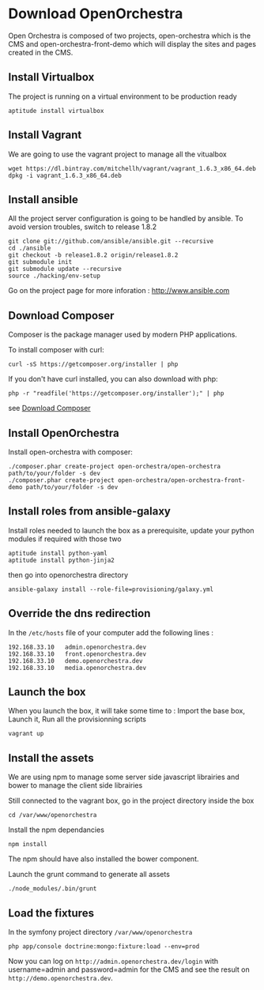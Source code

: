# Download OpenOrchestra

Open Orchestra is composed of two projects, open-orchestra which is the CMS and open-orchestra-front-demo which will display the sites and pages created in the CMS.

## Install Virtualbox
The project is running on a virtual environment to be production ready

    aptitude install virtualbox

## Install Vagrant
We are going to use the vagrant project to manage all the vitualbox

    wget https://dl.bintray.com/mitchellh/vagrant/vagrant_1.6.3_x86_64.deb
    dpkg -i vagrant_1.6.3_x86_64.deb

## Install ansible
All the project server configuration is going to be handled by ansible.
To avoid version troubles, switch to release 1.8.2

    git clone git://github.com/ansible/ansible.git --recursive
    cd ./ansible
    git checkout -b release1.8.2 origin/release1.8.2
    git submodule init
    git submodule update --recursive
    source ./hacking/env-setup

Go on the project page for more inforation : http://www.ansible.com

## Download Composer
Composer is the package manager used by modern PHP applications.

To install composer with curl:

    curl -sS https://getcomposer.org/installer | php

If you don't have curl installed, you can also download with php:

    php -r "readfile('https://getcomposer.org/installer');" | php

see [Download Composer](https://getcomposer.org/download/)

## Install OpenOrchestra
Install open-orchestra with composer:

    ./composer.phar create-project open-orchestra/open-orchestra path/to/your/folder -s dev
    ./composer.phar create-project open-orchestra/open-orchestra-front-demo path/to/your/folder -s dev

## Install roles from ansible-galaxy
Install roles needed to launch the box
as a prerequisite, update your python modules if required with those two

    aptitude install python-yaml
    aptitude install python-jinja2

then go into openorchestra directory

    ansible-galaxy install --role-file=provisioning/galaxy.yml

## Override the dns redirection
In the `/etc/hosts` file of your computer add the following lines :

    192.168.33.10   admin.openorchestra.dev
    192.168.33.10   front.openorchestra.dev
    192.168.33.10   demo.openorchestra.dev
    192.168.33.10   media.openorchestra.dev

## Launch the box
When you launch the box, it will take some time to :
Import the base box,
Launch it,
Run all the provisionning scripts

    vagrant up

## Install the assets
We are using npm to manage some server side javascript librairies and bower to manage the client side librairies

Still connected to the vagrant box, go in the project directory inside the box

    cd /var/www/openorchestra

Install the npm dependancies

    npm install

The npm should have also installed the bower component.

Launch the grunt command to generate all assets

    ./node_modules/.bin/grunt

## Load the fixtures
In the symfony project directory `/var/www/openorchestra`

    php app/console doctrine:mongo:fixture:load --env=prod

Now you can log on `http://admin.openorchestra.dev/login` with username=admin and password=admin for the CMS and see the result on `http://demo.openorchestra.dev`.


